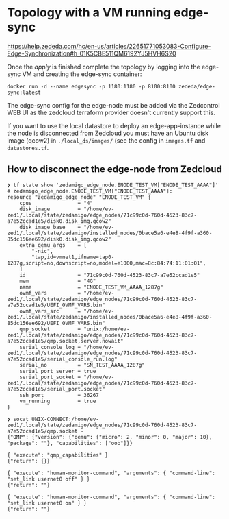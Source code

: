 # Topology with a VM running edge-sync

https://help.zededa.com/hc/en-us/articles/22651771053083-Configure-Edge-Synchronization#h_01K5CBE511QM6192YJ5HVH6S20

Once the *apply* is finished complete the topology by logging into the edge-sync
VM and creating the edge-sync container:

```
docker run -d --name edgesync -p 1180:1180 -p 8100:8100 zededa/edge-sync:latest
```

The edge-sync config for the edge-node must be added via the Zedcontrol WEB UI
as the zedcloud terraform provider doesn't currently support this.

If you want to use the local datastore to deploy an edge-app-instance while
the node is disconnected from Zedcloud you must have an Ubuntu disk image
(qcow2) in `./local_ds/images/` (see the config in `images.tf` and `datastores.tf`.

## How to disconnect the edge-node from Zedcloud

```
❯ tf state show 'zedamigo_edge_node.ENODE_TEST_VM["ENODE_TEST_AAAA"]'
# zedamigo_edge_node.ENODE_TEST_VM["ENODE_TEST_AAAA"]:
resource "zedamigo_edge_node" "ENODE_TEST_VM" {
    cpus               = "4"
    disk_image         = "/home/ev-zed1/.local/state/zedamigo/edge_nodes/71c99c0d-760d-4523-83c7-a7e52ccad1e5/disk0.disk_img.qcow2"
    disk_image_base    = "/home/ev-zed1/.local/state/zedamigo/installed_nodes/0bace5a6-e4e8-4f9f-a360-85dc156ee692/disk0.disk_img.qcow2"
    extra_qemu_args    = [
        "-nic",
        "tap,id=vmnet1,ifname=tap0-1287g,script=no,downscript=no,model=e1000,mac=8c:84:74:11:01:01",
    ]
    id                 = "71c99c0d-760d-4523-83c7-a7e52ccad1e5"
    mem                = "4G"
    name               = "ENODE_TEST_VM_AAAA_1287g"
    ovmf_vars          = "/home/ev-zed1/.local/state/zedamigo/edge_nodes/71c99c0d-760d-4523-83c7-a7e52ccad1e5/UEFI_OVMF_VARS.bin"
    ovmf_vars_src      = "/home/ev-zed1/.local/state/zedamigo/installed_nodes/0bace5a6-e4e8-4f9f-a360-85dc156ee692/UEFI_OVMF_VARS.bin"
    qmp_socket         = "unix:/home/ev-zed1/.local/state/zedamigo/edge_nodes/71c99c0d-760d-4523-83c7-a7e52ccad1e5/qmp.socket,server,nowait"
    serial_console_log = "/home/ev-zed1/.local/state/zedamigo/edge_nodes/71c99c0d-760d-4523-83c7-a7e52ccad1e5/serial_console_run.log"
    serial_no          = "SN_TEST_AAAA_1287g"
    serial_port_server = true
    serial_port_socket = "/home/ev-zed1/.local/state/zedamigo/edge_nodes/71c99c0d-760d-4523-83c7-a7e52ccad1e5/serial_port.socket"
    ssh_port           = 36267
    vm_running         = true
}

❯ socat UNIX-CONNECT:/home/ev-zed1/.local/state/zedamigo/edge_nodes/71c99c0d-760d-4523-83c7-a7e52ccad1e5/qmp.socket -
{"QMP": {"version": {"qemu": {"micro": 2, "minor": 0, "major": 10}, "package": ""}, "capabilities": ["oob"]}}

{ "execute": "qmp_capabilities" }
{"return": {}}

{ "execute": "human-monitor-command", "arguments": { "command-line": "set_link usernet0 off" } }
{"return": ""}

{ "execute": "human-monitor-command", "arguments": { "command-line": "set_link usernet0 on" } }
{"return": ""}
```
